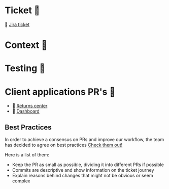 # Ticket 🎫

:link: [Jira ticket](https://returnly.atlassian.net/browse/RETURN-000)

<!-- Provide a brief description of the change, its impact and the settings needed for it to work if any -->
# Context 📓

<!-- If the code cannot be tested, provide a brief description of the reasons -->
# Testing 🧪 
# Client applications PR's 📎
- :link: [Returns center](https://github.com/returnly/returns-center/pull/XXXX)
- :link: [Dashboard](https://github.com/returnly/dashboard/pull/XXXX)

## Best Practices

In order to achieve a consensus on PRs and improve our workflow, the team has decided to agree on best practices [Check them out!](https://returnly.atlassian.net/wiki/spaces/ENG/pages/2963439664/EngineCare+WebApps+Pull+Request+Best+Practices)

 Here is a list of them:

- Keep the PR as small as possible, dividing it into different PRs if possible
- Commits are descriptive and show information on the ticket journey
- Explain reasons behind changes that might not be obvious or seem complex
